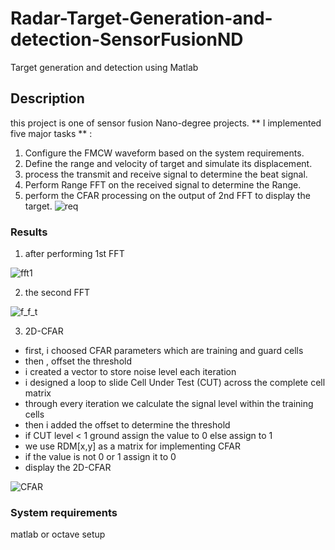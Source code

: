 # Radar-Target-Generation-and-detection-SensorFusionND
Target generation and detection using Matlab
## Description
this project is one of sensor fusion Nano-degree projects.
** I implemented five major tasks ** :
1. Configure the FMCW waveform based on the system requirements.
2. Define the range and velocity of target and simulate its displacement.
3. process the transmit and receive signal to determine the beat signal.
4. Perform Range FFT on the received signal to determine the Range.
5. perform the CFAR processing on the output of 2nd FFT to display the target.
![req](https://i.ibb.co/tsyHz4r/image11.png)

### Results
1. after performing 1st FFT

![fft1](https://i.ibb.co/K2MwtjJ/2.png)

2. the second FFT

![f_f_t](https://i.ibb.co/jTSpWwr/3.png)

3. 2D-CFAR
- first, i choosed CFAR parameters which are training and guard cells
- then , offset the threshold
- i created a vector to store noise level each iteration
- i designed a loop to slide  Cell Under Test (CUT) across the complete cell matrix
- through every iteration we calculate the signal level within the training cells
- then i added the offset to determine the threshold
- if CUT level < 1 ground assign the value to 0 else assign to 1
- we use RDM[x,y] as a matrix for implementing CFAR
- if the value is not 0 or 1 assign it to 0
- display the 2D-CFAR

![CFAR](https://i.ibb.co/gwbVHCC/1.png)

### System requirements
matlab or octave setup
